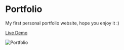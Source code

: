 # Portfolio

My first personal portfolio website, hope you enjoy it :)

[Live Demo](https://portfolio-weng.vercel.app/)

![Portfolio](https://user-images.githubusercontent.com/121464684/234263313-232b3603-8ecb-4085-8c0f-acf244305b39.jpeg)
